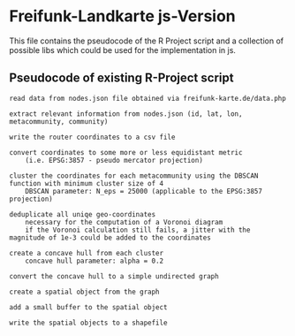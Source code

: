 # Freifunk-Landkarte js-Version

This file contains the pseudocode of the R Project script and a collection of possible libs which could be used for the implementation in js.

## Pseudocode of existing R-Project script

````
read data from nodes.json file obtained via freifunk-karte.de/data.php

extract relevant information from nodes.json (id, lat, lon, metacommunity, community)

write the router coordinates to a csv file

convert coordinates to some more or less equidistant metric 
    (i.e. EPSG:3857 - pseudo mercator projection)

cluster the coordinates for each metacommunity using the DBSCAN function with minimum cluster size of 4
    DBSCAN parameter: N_eps = 25000 (applicable to the EPSG:3857 projection)

deduplicate all uniqe geo-coordinates
    necessary for the computation of a Voronoi diagram
    if the Voronoi calculation still fails, a jitter with the magnitude of 1e-3 could be added to the coordinates

create a concave hull from each cluster
    concave hull parameter: alpha = 0.2

convert the concave hull to a simple undirected graph

create a spatial object from the graph

add a small buffer to the spatial object

write the spatial objects to a shapefile 
````
